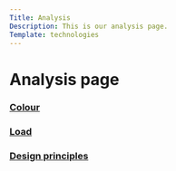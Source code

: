 ```yaml
---
Title: Analysis
Description: This is our analysis page.
Template: technologies
---
```


Analysis page
==========================

<div class="box1">
    <h3><a href="%base_url%?analysis/01_colors">Colour</a></h3>
</div>
<div class="box2">
    <h3><a href="%base_url%?analysis/02_load">Load</a></h3>
</div>
<div class="box3">
    <h3><a href="%base_url%?analysis/03_design_principles">Design principles</a></h3>
</div>
